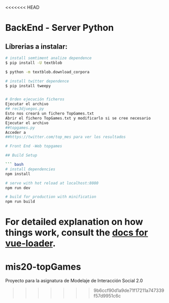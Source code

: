 <<<<<<< HEAD

# BackEnd - Server Python

## Líbrerias a instalar:

``` bash
# install semtiment analize dependence
$ pip install -U textblob

$ python -m textblob.download_corpora

# install twitter dependence
$ pip install tweepy


# Orden ejecución ficheros
Ejecutar el archivo 
## rec3djuegos.py
Esto nos creará un fichero TopGames.txt
Abrir el fichero TopGames.txt y modificarlo si se cree necesario
Ejecutar el archivo 
##topgames.py
Acceder a 
##https://twitter.com/top_mes para ver los resultados

# Front End -Web topgames

## Build Setup

``` bash
# install dependencies
npm install

# serve with hot reload at localhost:8080
npm run dev

# build for production with minification
npm run build
```

For detailed explanation on how things work, consult the [docs for vue-loader](http://vuejs.github.io/vue-loader).
=======
# mis20-topGames
Proyecto para la asignatura de Modelaje de Interacción Social 2.0
>>>>>>> 9b6ccf90d1a9de71f17211a747339f57d9951c6c
